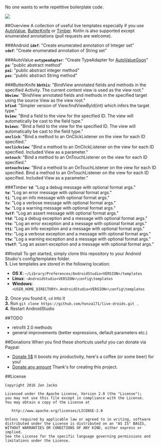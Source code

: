 No one wants to write repetitive boilerplate code.

![](art/showcase.gif)

##Overview 
A collection of useful live templates especially if you use [AutoValue](https://github.com/google/auto/tree/master/value), [ButterKnife](https://github.com/JakeWharton/butterknife) or [Timber](https://github.com/JakeWharton/timber). Kotlin is also supported except enumerated annotations (pull requests are welcome).

###Android
**`idef`**: "Create enumerated annotation of Integer set"  
**`sdef`**: "Create enumerated annotation of String set"

###AutoValue
**`avtypeadapter`**:  "Create TypeAdapter for [AutoValueGson](https://github.com/rharter/auto-value-gson)"  
**`pa`**: "public abstract method"  
**`pai`**: "public abstract integer method"  
**`pas`**: "public abstract String method"

###ButterKnife
**`bbthis`**: "BindView annotated fields and methods in the specified Activity. The current content view is used as the view root."  
**`bbview`**: "BindView annotated fields and methods in the specified target using the source View as the view root."  
**`bfind`**: "Simpler version of View.findViewById(int) which infers the target type."  
**`bview`**: "Bind a field to the view for the specified ID. The view will automatically be cast to the field type."  
**`bviews`**: "Bind a field to the view for the specified ID. The view will automatically be cast to the field type."  
**`onclick`**: "Bind a method to an OnClickListener on the view for each ID specified."  
**`onclickview`**: "Bind a method to an OnClickListener on the view for each ID specified. Included View as a parameter."  
**`ontouch`**: "Bind a method to an OnTouchListener on the view for each ID specified."  
**`ontouchview`**: "Bind a method to an OnTouchListener on the view for each ID specified. Bind a method to an OnTouchListener on the view for each ID specified. Included View as a parameter."

###Timber
**`td`**: "Log a debug message with optional format args."  
**`te`**: "Log an error message with optional format args."  
**`ti`**: "Log an info message with optional format args."  
**`tv`**: "Log a verbose message with optional format args."  
**`tw`**: "Log a warning message with optional format args."  
**`twtf`**: "Log an assert message with optional format args."  
**`ttd`**: "Log a debug exception and a message with optional format args."  
**`tte`**: "Log an error exception and a message with optional format args."  
**`tti`**: "Log an info exception and a message with optional format args."  
**`ttv`**: "Log a verbose exception and a message with optional format args."  
**`ttw`**: "Log a warning exception and a message with optional format args."  
**`ttwtf`**: "Log an assert exception and a message with optional format args."

##Install
To get started, simply clone this repository to your Android Studio's config/templates folder.  
**1.** Live templates are stored in the following location:  
  - **OS X**: `~/Library/Preferences/AndroidStudio<VERSION>/templates`
  - **Linux**: `~AndroidStudio<VERSION>\config\templates`
  - **Windows**: `<USER_HOME_DIRECTORY>.AndroidStudio<VERSION>\config\templates`  

**2.** Once you found it, `cd` into it  
**3.** Run `git clone https://github.com/honza171/live-droids.git .`  
**4.** Restart AndroidStudio  

##TODO
- retrofit 2.0 methods   
- general improvements (better expressions, default parameters etc.)

##Donations
When you find these shortcuts useful you can donate via Paypal: 
- [Donate 5$](https://www.paypal.com/cgi-bin/webscr?cmd=_s-xclick&hosted_button_id=DJSHVLKALTJPS) It boosts my productivity, here's a coffee (or some beer) for you!
- [Donate any amount](https://www.paypal.com/cgi-bin/webscr?cmd=_s-xclick&hosted_button_id=676PVVKVGXNCS) Thank's for creating this project.

##License

    Copyright 2016 Jan Jacko

    Licensed under the Apache License, Version 2.0 (the "License");
    you may not use this file except in compliance with the License.
    You may obtain a copy of the License at

       http://www.apache.org/licenses/LICENSE-2.0

    Unless required by applicable law or agreed to in writing, software
    distributed under the License is distributed on an "AS IS" BASIS,
    WITHOUT WARRANTIES OR CONDITIONS OF ANY KIND, either express or implied.
    See the License for the specific language governing permissions and
    limitations under the License.
